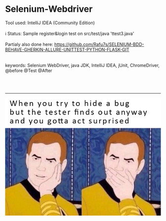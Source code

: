 # Selenium-Webdriver
Tool used: IntelliJ IDEA (Community Edition)
<br><br>
ℹ️ Status: Sample register&login test on src/test/java 'ttest3.java'
<br><br>
Partialy also done here: https://github.com/Rafu7s/SELENIUM-BDD-BEHAVE-GHERKIN-ALLURE-UNITTEST-PYTHON-FLASK-GIT 
<br>
<br>
<br>
keywords: Selenium WebDriver, java JDK, IntelliJ IDEA, jUnit, ChromeDriver, @before @Test @After
<br>
<br>
<br>
<br>

-----------------------------------------------------------------------------------------------------
![Example meta5](./img/1.jpg)
